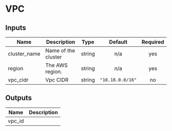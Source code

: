 # VPC

<!-- BEGINNING OF PRE-COMMIT-TERRAFORM DOCS HOOK -->
## Inputs

| Name | Description | Type | Default | Required |
|------|-------------|:----:|:-----:|:-----:|
| cluster\_name | Name of the cluster | string | n/a | yes |
| region | The AWS region. | string | n/a | yes |
| vpc\_cidr | Vpc CIDR | string | `"10.18.0.0/16"` | no |

## Outputs

| Name | Description |
|------|-------------|
| vpc\_id |  |

<!-- END OF PRE-COMMIT-TERRAFORM DOCS HOOK -->
